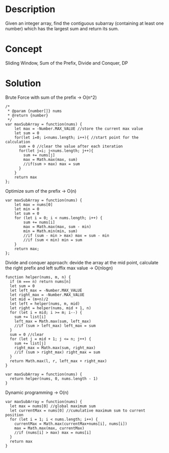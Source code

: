 # Description
Given an integer array, find the contiguous subarray (containing at least one number) which has the largest sum and return its sum.

# Concept
Sliding Window, Sum of the Prefix, Divide and Conquer, DP

# Solution
Brute Force with sum of the prefix -> O(n^2)
```
/*
 * @param {number[]} nums
 * @return {number}
 */
var maxSubArray = function(nums) {
    let max = -Number.MAX_VALUE //store the current max value
    let sum = 0
    for(let i=0; i<nums.length; i++){ //start point for the calculation
      sum = 0 //clear the value after each iteration
      for(let j=i; j<nums.length; j++){
        sum += nums[j]
        max = Math.max(max, sum)
        //if(sum > max) max = sum
      }
    }
    return max
};
```
Optimize sum of the prefix -> O(n)
```
var maxSubArray = function(nums) {
    let max = nums[0]
    let min = 0
    let sum = 0
    for (let i = 0; i < nums.length; i++) {
        sum += nums[i]
        max = Math.max(max, sum - min)
        min = Math.min(min, sum)
        //if (sum - min > max) max = sum - min
        //if (sum < min) min = sum
    }
    return max;
};
```
Divide and conquer approach: devide the array at the mid point, calculate the right prefix and left suffix max value -> O(nlogn)
```
function helper(nums, m, n) {
  if (m === n) return nums[n]
  let sum = 0
  let left_max = -Number.MAX_VALUE
  let right_max = -Number.MAX_VALUE
  let mid = (m+n)/2
  let left = helper(nums, m, mid)
  let right = helper(nums, mid + 1, n)
  for (let i = mid; i >= m; i--) {
    sum += list[i]
    left_max = Math.max(sum, left_max)
    //if (sum > left_max) left_max = sum
  }
  sum = 0 //clear
  for (let j = mid + 1; j <= n; j++) {
    sum += list[j]
    right_max = Math.max(sum, right_max)
    //if (sum > right_max) right_max = sum
  }
  return Math.max(l, r, left_max + right_max)
}

var maxSubArray = function(nums) {
  return helper(nums, 0, nums.length - 1)
}
```
Dynamic programming -> O(n)
```
var maxSubArray = function(nums) {
  let max = nums[0] //global maximum sum
  let currentMax = nums[0] //cumulative maximum sum to current position
  for (let i = 1; i < nums.length; i++) {
    currentMax = Math.max(currentMax+nums[i], nums[i])
    max = Math.max(max, currentMax)
    //if (nums[i] > max) max = nums[i]
  }
  return max
}
```
